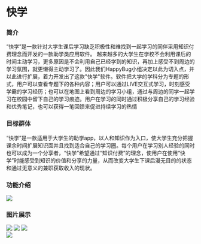 # 快学
### 简介
“快学”是一款针对大学生课后学习缺乏积极性和难找到一起学习的同伴采用知识付费理念而开发的一款助学类应用软件。
越来越多的大学生在学校不会利用课后的时间主动学习，更多原因是不会利用自己已经学到的知识，再加上感受不到周边的学习氛围，就更懒得主动学习了。因此我们HappyBug小组决定以此为切入点，并以此进行扩展，着力开发出了这款"快学"软件。软件把大学的学科分为专题的形式，用户可以查看专题下的各种内容；用户可以通过LIVE交互式学习，时刻感受学霸的学习经历；也可以在地图上看到周边的学习小组，通过与周边的同学一起学习在校园中留下自己的学习痕迹。用户在学习的同时通过积极分享自己的学习经验和优秀笔记，也可以获得一笔回馈来促进持续学习的热情

### 目标群体
“快学”是一款适用于大学生的助学app，以人和知识作为入口，使大学生充分把握课余时间扩展知识面并且找到适合自己的学习圈。每个用户在学习别人经验的同时也可以成为一个分享者，“快学”希望通过“知识付费”的理念，使用户在使用“快学”时能感受到知识的价值和分享的力量，从而改变大学生下课后漫无目的的状态和通过无意义的兼职获取收入的现状。

### 功能介绍

![](http://onf44qqgp.bkt.clouddn.com/18-6-12/79673636.jpg)<br>

### 图片展示

![](http://onf44qqgp.bkt.clouddn.com/18-6-12/8541245.jpg)
![](http://onf44qqgp.bkt.clouddn.com/18-6-12/31068432.jpg)
![](http://onf44qqgp.bkt.clouddn.com/18-6-12/93465375.jpg)<br>
![](http://onf44qqgp.bkt.clouddn.com/18-6-12/60977272.jpg)
